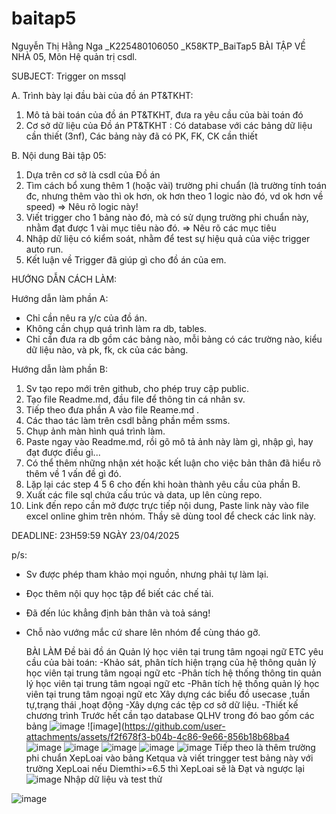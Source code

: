 # baitap5
Nguyễn Thị Hằng Nga _K225480106050 _K58KTP_BaiTap5
BÀI TẬP VỀ NHÀ 05, Môn Hệ quản trị csdl.

SUBJECT: Trigger on mssql

A. Trình bày lại đầu bài của đồ án PT&TKHT:
1. Mô tả bài toán của đồ án PT&TKHT, 
   đưa ra yêu cầu của bài toán đó
2. Cơ sở dữ liệu của Đồ án PT&TKHT :
   Có database với các bảng dữ liệu cần thiết (3nf),
   Các bảng này đã có PK, FK, CK cần thiết
 
B. Nội dung Bài tập 05:
1. Dựa trên cơ sở là csdl của Đồ án
2. Tìm cách bổ xung thêm 1 (hoặc vài) trường phi chuẩn
   (là trường tính toán đc, nhưng thêm vào thì ok hơn,
    ok hơn theo 1 logic nào đó, vd ok hơn về speed)
   => Nêu rõ logic này!
3. Viết trigger cho 1 bảng nào đó, 
   mà có sử dụng trường phi chuẩn này,
   nhằm đạt được 1 vài mục tiêu nào đó.
   => Nêu rõ các mục tiêu 
4. Nhập dữ liệu có kiểm soát, 
   nhằm để test sự hiệu quả của việc trigger auto run.
5. Kết luận về Trigger đã giúp gì cho đồ án của em.

HƯỚNG DẪN CÁCH LÀM:

Hướng dẫn làm phần A: 
 - Chỉ cần nêu ra y/c của đồ án.
 - Không cần chụp quá trình làm ra db, tables.
 - Chỉ cần đưa ra db gồm các bảng nào,
   mỗi bảng có các trường nào, kiểu dữ liệu nào,
   và pk, fk, ck của các bảng.

Hướng dẫn làm phần B:
1. Sv tạo repo mới trên github, cho phép truy cập public.
2. Tạo file Readme.md, đầu file để thông tin cá nhân sv.
3. Tiếp theo đưa phần A vào file Reame.md .
3. Các thao tác làm trên csdl bằng phần mềm ssms.
4. Chụp ảnh màn hình quá trình làm.
5. Paste ngay vào Readme.md, 
   rồi gõ mô tả ảnh này làm gì, nhập gì, hay đạt được điều gì...
6. Có thể thêm những nhận xét hoặc kết luận
   cho việc bản thân đã hiểu rõ thêm về 1 vấn đề gì đó.
7. Lặp lại các step 4 5 6 cho đến khi hoàn thành yêu cầu của phần B.
8. Xuất các file sql chứa cấu trúc và data, up lên cùng repo.
9. Link đến repo cần mở được trực tiếp nội dung, 
   Paste link này vào file excel online ghim trên nhóm.
   Thầy sẽ dùng tool để check các link này.

DEADLINE: 23H59:59 NGÀY 23/04/2025

p/s:
 - Sv được phép tham khảo mọi nguồn, nhưng phải tự làm lại.
 - Đọc thêm nội quy học tập để biết các chế tài.
 - Đã đến lúc khẳng định bản thân và toả sáng!
 - Chỗ nào vướng mắc cứ share lên nhóm để cùng tháo gỡ.

   BÀI LÀM
   Đề bài đồ án Quản lý học viên tại trung tâm ngoại ngữ ETC
   yêu cầu của bài toán:
-Khảo sát, phân tích hiện trạng của hệ thông quản lý học viên tại trung tâm ngoại ngữ etc
-Phân tích hệ thống thông tin quản lý học viên tại trung tâm ngoại ngữ etc
-Phân tích hệ thống quản lý học viên tại trung tâm ngoại ngữ etc
    Xây dựng các biểu đồ usecase ,tuần tự,trạng thái ,hoạt động
-Xây dựng các tệp cơ sở dữ liệu.
-Thiết kế chương trình
 Trước hết cần tạo database QLHV
trong đó bao gốm các bảng
![image](https://github.com/user-attachments/assets/86896611-ea0a-4e87-9fc9-52b309abdb88)
![image](https://github.com/user-attachments/assets/f2f678f3-b04b-4c86-9e66-856b18b68ba4
![image](https://github.com/user-attachments/assets/f7a26dd3-37d7-4690-95f4-115f88b2453e)
![image](https://github.com/user-attachments/assets/7d4f64ce-f0ed-42c4-b104-6390183ba62e)
![image](https://github.com/user-attachments/assets/d0dec388-84f7-45fe-91c3-567ab006d0d4)
![image](https://github.com/user-attachments/assets/36172280-0af6-4d7a-a005-d471e797e8f3)
![image](https://github.com/user-attachments/assets/f90da70e-e456-45c1-b83a-b54a898feec4)
  Tiếp theo là thêm trường phi chuẩn XepLoai vào bảng Ketqua và viết tringger test bảng này với trường XepLoai
nếu Diemthi>=6.5 thì XepLoai sẽ là Đạt và ngược lại
![image](https://github.com/user-attachments/assets/3000cf7f-8418-4fea-b917-e07527246dc1)
Nhập dữ liệu và test thử 

![image](https://github.com/user-attachments/assets/98ac4b5a-ee1b-4069-ad17-a6f791d20396)








